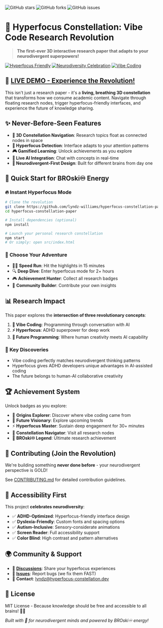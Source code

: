 ![GitHub stars](https://img.shields.io/github/stars/welshDog/hyperfocus-constellation-paper)
![GitHub forks](https://img.shields.io/github/forks/welshDog/hyperfocus-constellation-paper)
![GitHub issues](https://img.shields.io/github/issues/welshDog/hyperfocus-constellation-paper)

# 🌟 Hyperfocus Constellation: Vibe Code Research Revolution

> **The first-ever 3D interactive research paper that adapts to your neurodivergent superpowers!**

[![Hyperfocus Friendly](https://img.shields.io/badge/ADHD-Hyperfocus%20Friendly-gold?style=for-the-badge&logo=sparkles)](https://github.com/lyndz-williams/hyperfocus-constellation-paper)
[![Neurodiversity Celebration](https://img.shields.io/badge/Neurodiversity-Celebrated-rainbow?style=for-the-badge&logo=heart)](https://github.com/lyndz-williams/hyperfocus-constellation-paper)
[![Vibe Coding](https://img.shields.io/badge/Powered%20By-Vibe%20Coding-blue?style=for-the-badge&logo=magic)](https://github.com/lyndz-williams/hyperfocus-constellation-paper)

## 🚀 **[LIVE DEMO - Experience the Revolution!](https://welshdog.github.io/hyperfocus-constellation-paper/)**

This isn't just a research paper - it's a **living, breathing 3D constellation** that transforms how we consume academic content. Navigate through floating research nodes, trigger hyperfocus-friendly interfaces, and experience the future of knowledge sharing.

## ✨ **Never-Before-Seen Features**

- **🌌 3D Constellation Navigation**: Research topics float as connected nodes in space
- **🧠 Hyperfocus Detection**: Interface adapts to your attention patterns  
- **🎮 Gamified Learning**: Unlock achievements as you explore
- **🤖 Live AI Integration**: Chat with concepts in real-time
- **🌈 Neurodivergent-First Design**: Built for different brains from day one

## 🎯 **Quick Start for BROski♾ Energy**

### 🔥 **Instant Hyperfocus Mode**
```bash
# Clone the revolution
git clone https://github.com/lyndz-williams/hyperfocus-constellation-paper.git
cd hyperfocus-constellation-paper

# Install dependencies (optional)
npm install

# Launch your personal research constellation
npm start
# Or simply: open src/index.html
```

### 🎪 **Choose Your Adventure**
- 🏃‍♂️ **Speed Run**: Hit the highlights in 15 minutes
- 🔍 **Deep Dive**: Enter hyperfocus mode for 2+ hours  
- 🎮 **Achievement Hunter**: Collect all research badges
- 🤝 **Community Builder**: Contribute your own insights

## 📊 **Research Impact**

This paper explores the **intersection of three revolutionary concepts**:

1. **🌊 Vibe Coding**: Programming through conversation with AI
2. **⚡ Hyperfocus**: ADHD superpower for deep work
3. **🔮 Future Programming**: Where human creativity meets AI capability

### 🎯 **Key Discoveries**
- Vibe coding perfectly matches neurodivergent thinking patterns
- Hyperfocus gives ADHD developers unique advantages in AI-assisted coding
- The future belongs to human-AI collaborative creativity

## 🏆 **Achievement System**

Unlock badges as you explore:
- 🏅 **Origins Explorer**: Discover where vibe coding came from
- 🔮 **Future Visionary**: Explore upcoming trends  
- ⚡ **Hyperfocus Master**: Sustain deep engagement for 30+ minutes
- 🌟 **Constellation Navigator**: Visit all research nodes
- 👑 **BROski♾ Legend**: Ultimate research achievement

## 🤝 **Contributing (Join the Revolution)**

We're building something **never done before** - your neurodivergent perspective is GOLD!

See [CONTRIBUTING.md](./CONTRIBUTING.md) for detailed contribution guidelines.

## 📱 **Accessibility First**

This project **celebrates neurodiversity**:
- ✅ **ADHD-Optimized**: Hyperfocus-friendly interface design
- ✅ **Dyslexia-Friendly**: Custom fonts and spacing options
- ✅ **Autism-Inclusive**: Sensory-considerate animations
- ✅ **Screen Reader**: Full accessibility support
- ✅ **Color Blind**: High contrast and pattern alternatives

## 🌍 **Community & Support**

- 💬 **[Discussions](https://github.com/lyndz-williams/hyperfocus-constellation-paper/discussions)**: Share your hyperfocus experiences
- 🐛 **[Issues](https://github.com/lyndz-williams/hyperfocus-constellation-paper/issues)**: Report bugs (we fix them FAST)
- 📧 **Contact**: lyndz@hyperfocus-constellation.dev

## 📜 **License**

MIT License - Because knowledge should be free and accessible to all brains! 🧠✨

*Built with 💙 for neurodivergent minds and powered by BROski♾ energy!*
